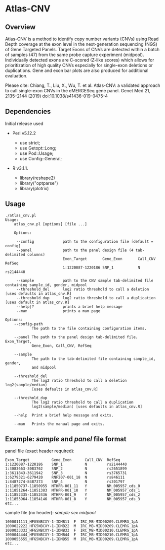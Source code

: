 # Atlas-CNV

## Overview
Atlas-CNV is a method to identify copy number variants (CNVs) using Read Depth coverage at the exon level in the next-generation sequencing (NGS) of Gene Targeted Panels. Target Exons of CNVs are detected within a batch of samples (47) from the same probe capture experiment (midpool). Individually detected exons are C-scored (Z-like scores) which allows for prioritization of high quality CNVs especially for single-exon deletions or duplications. Gene and exon bar plots are also produced for additional evaluation.

Please cite: 
Chiang, T., Liu, X., Wu, T. et al. Atlas-CNV: a validated approach to call single-exon CNVs in the eMERGESeq gene panel. Genet Med 21, 2135–2144 (2019) doi:10.1038/s41436-019-0475-4

## Dependencies
Initial release used 

* Perl v5.12.2 
   * use strict;
   * use Getopt::Long;
   * use Pod::Usage;
   * use Config::General;

* R v3.1.1. 
   * library(reshape2)
   * library("optparse")
   * library(plotrix)

## Usage
```
./atlas_cnv.pl
Usage:
    atlas_cnv.pl [options] [file ...]

    Options:

     --config             path to the configuration file [default = config]
     --panel              path to the panel design file (4 tab-delimited columns)
                          Exon_Target       Gene_Exon       Call_CNV        RefSeq
                          1:1220087-1220186 SNP_1           N               rs2144440

     --sample             path to the CNV sample tab-delimited file containing sample_id, gender, midpool
     --threshold_del      log2 ratio threshold to call a deletion [uses defaults in atlas_cnv.R]
     --threshold_dup      log2 ratio threshold to call a duplication [uses default in atlas_cnv.R]
     --help|?             prints a brief help message
     --man                prints a man page

Options:
    --config-path
            The path to the file containing configuration items.

    --panel The path to the panel design tab-delimited file. Exon_Target,
            Gene_Exon, Call_CNV, RefSeq

    --sample
            The path to the tab-delimited file containing sample_id, gender,
            and midpool

    --threshold_del
            The log2 ratio threshold to call a deletion log2(sample/median)
            [uses defaults in atlas_cnv.R]

    --threshold_dup
            The log2 ratio threshold to call a duplication
            log2(sample/median) [uses defaults in atlas_cnv.R]

    --help  Print a brief help message and exits.

    --man   Prints the manual page and exits.

```

## Example: *sample* and *panel* file format
panel file (exact header required):
```
Exon_Target          Gene_Exon      Call_CNV  RefSeq
1:1220087-1220186    SNP_1          N         rs2144440
1:3083663-3083762    SNP_2          N         rs2651899
1:3611843-3611942    SNP_3          N         rs3765731
1:6279321-6279420    RNF207-001_18  N         rs846111
1:8487274-8487373    SNP_4          N         rs301797
1:11850737-11850955  MTHFR-001_11   Y         NM_005957_cds_0
1:11851264-11851383  MTHFR-001_10   Y         NM_005957_cds_1
1:11852335-11852436  MTHFR-001_9    Y         NM_005957_cds_2
1:11853964-11854146  MTHFR-001_8    Y         NM_005957_cds_3
etc...
```
sample file (no header): *sample*  *sex*  *midpool*
```
1000011111_HFG5NBCXY-1-IDMB11  F  IRC_MB-MID00209.CLEMRG_1pA
1000022222_HFG5NBCXY-1-IDMB22  M  IRC_MB-MID00209.CLEMRG_1pA
1000033333_HFG5NBCXY-1-IDMB33  F  IRC_MB-MID00210.CLEMRG_1pA
1000044444_HFG5NBCXY-1-IDMB44  F  IRC_MB-MID00210.CLEMRG_1pA
1000055555_HFG5NBCXY-1-IDMB55  M  IRC_MB-MID00209.CLEMRG_1pA
etc...

```
